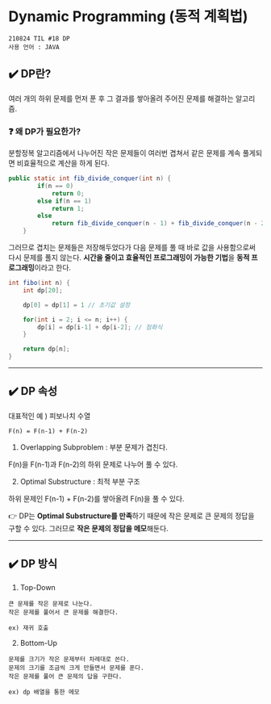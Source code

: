 # Dynamic Programming (동적 계획법)
```
210824 TIL #18 DP
사용 언어 : JAVA
```
## ✔️ DP란?
여러 개의 하위 문제를 먼저 푼 후 그 결과를 쌓아올려 주어진 문제를 해결하는 알고리즘.

### ❓ 왜 DP가 필요한가?
분할정복 알고리즘에서 나누어진 작은 문제들이 여러번 겹쳐서 같은 문제를 계속 풀게되면 비효율적으로 계산을 하게 된다. 
```java
public static int fib_divide_conquer(int n) {
        if(n == 0) 
            return 0;
        else if(n == 1) 
            return 1;
        else
            return fib_divide_conquer(n - 1) + fib_divide_conquer(n - 2);
    }
```
그러므로 겹치는 문제들은 저장해두었다가 다음 문제를 풀 때 바로 값을 사용함으로써 다시 문제를 풀지 않는다. **시간을 줄이고 효율적인 프로그래밍이 가능한 기법**을 **동적 프로그래밍**이라고 한다.
```java
int fibo(int n) {
    int dp[20];

    dp[0] = dp[1] = 1 // 초기값 설정

    for(int i = 2; i <= n; i++) {
        dp[i] = dp[i-1] + dp[i-2]; // 점화식
    }

    return dp[n];
}
```


***

## ✔️ DP 속성
대표적인 예 ) 피보나치 수열
```
F(n) = F(n-1) + F(n-2)
```

1. Overlapping Subproblem : 부분 문제가 겹친다.

F(n)을 F(n-1)과 F(n-2)의 하위 문제로 나누어 풀 수 있다. 

2. Optimal Substructure : 최적 부분 구조

하위 문제인 F(n-1) + F(n-2)를 쌓아올려 F(n)을 풀 수 있다.

:point_right: DP는 **Optimal Substructure를 만족**하기 때문에 작은 문제로 큰 문제의 정답을 구할 수 있다. 그러므로 **작은 문제의 정답을 메모**해둔다.

***
## ✔️ DP 방식
1. Top-Down
```
큰 문제를 작은 문제로 나눈다.
작은 문제를 풀어서 큰 문제를 해결한다.

ex) 재귀 호출
```

2. Bottom-Up
```
문제를 크기가 작은 문제부터 차례대로 쓴다.
문제의 크기를 조금씩 크게 만들면서 문제를 푼다.
작은 문제를 풀어 큰 문제의 답을 구한다.

ex) dp 배열을 통한 메모
```
